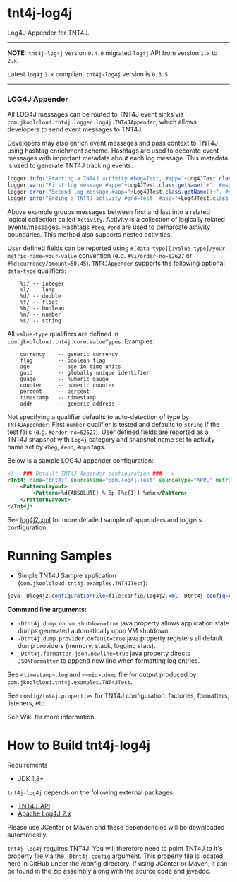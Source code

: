 # tnt4j-log4j

Log4J Appender for TNT4J.

-----------------------

**NOTE:** `tnt4j-log4j` version `0.4.0` migrated `log4j` API from version `1.x` to `2.x`.

Latest `log4j` `1.x` compliant `tnt4j-log4j` version is `0.3.5`.

-----------------------

### LOG4J Appender

All LOG4J messages can be routed to TNT4J event sinks via `com.jkoolcloud.tnt4j.logger.log4j.TNT4JAppender`, which allows developers to send 
event messages to TNT4J.

Developers may also enrich event messages and pass context to TNT4J using hashtag enrichment scheme. Hashtags are used to decorate event
messages with important metadata about each log message. This metadata is used to generate TNT4J tracking events:

```java
logger.info("Starting a TNT4J activity #beg=Test, #app="+Log4JTest.class.getName());
logger.warn("First log message #app="+Log4JTest.class.getName()+", #msg='1 Test warning message'");
logger.error("Second log message #app="+Log4JTest.class.getName()+", #msg='2 Test error message'",new Exception("test exception"));
logger.info("Ending a TNT4J activity #end=Test, #app="+Log4JTest.class.getName()+" #%i/order-no="+orderNo+" #%d:currency/amount="+amount);
```

Above example groups messages between first and last into a related logical collection called `Activity`. Activity is a collection of
logically related events/messages. Hashtags `#beg`, `#end` are used to demarcate activity boundaries. This method also supports nested
activities.

User defined fields can be reported using `#[data-type][:value-type]/your-metric-name=your-value` convention (e.g. `#%i/order-no=62627`
or `#%d:currency/amount=50.45`).
`TNT4JAppender` supports the following optional `data-type` qualifiers:

```
	%i/ -- integer
	%l/ -- long
	%d/ -- double
	%f/ -- float
	%b/ -- boolean
	%n/ -- number
	%s/ -- string
```

All `value-type` qualifiers are defined in `com.jkoolcloud.tnt4j.core.ValueTypes`. Examples:

```
	currency 	-- generic currency
	flag 		-- boolean flag
	age 		-- age in time units
	guid 		-- globally unique identifier
	guage		-- numeric gauge
	counter		-- numeric counter
	percent		-- percent
	timestamp	-- timestamp
	addr 		-- generic address
```

Not specifying a qualifier defaults to auto-detection of type by `TNT4JAppender`. First `number` qualifier is tested and defaults
to `string` if the test fails (e.g. `#order-no=62627`). User defined fields are reported as a TNT4J snapshot with `Log4j` category and
snapshot name set to activity name set by `#beg`, `#end`, `#opn` tags.

Below is a sample LOG4J appender configuration:

```xml
<!-- ### Default TNT4J Appender configuration ### -->
<Tnt4j name="tnt4j" sourceName="com.log4j.Test" sourceType="APPL" metricsOnException="true" metricsFrequency="60">
    <PatternLayout>
        <Pattern>%d{ABSOLUTE} %-5p [%c{1}] %m%n</Pattern>
    </PatternLayout>
</Tnt4j>
```

See [log4j2.xml](config/log4j2.xml) for more detailed sample of appenders and loggers configuration.

Running Samples
===============================================

* Simple TNT4J Sample application (`com.jkoolcloud.tnt4j.examples.TNT4JTest`):

```java	
java -Dlog4j2.configurationFile=file:config/log4j2.xml -Dtnt4j.config=config/tnt4j.properties -Dtnt4j.token.repository=config/tnt4j-tokens.properties  -Dtnt4j.dump.on.vm.shutdown=true -Dtnt4j.dump.provider.default=true -Dtnt4j.formatter.json.newline=true -classpath "./lib/*" com.jkoolcloud.tnt4j.examples.TNT4JTest com.myco.TestApp MYSERVER "Test log message" correlator1 "TestCommand"  TestLocation
```

**Command line arguments:**

* `-Dtnt4j.dump.on.vm.shutdown=true` java property allows application state dumps generated automatically upon VM shutdown.
* `-Dtnt4j.dump.provider.default=true` java property registers all default dump providers (memory, stack, logging stats).
* `-Dtnt4j.formatter.json.newline=true` java property directs `JSONFormatter` to append new line when formatting log entries.

See `<timestamp>.log` and `<vmid>.dump` file for output produced by `com.jkoolcloud.tnt4j.examples.TNT4JTest`.

See `config/tnt4j.properties` for TNT4J configuration: factories, formatters, listeners, etc.

See Wiki for more information.

How to Build tnt4j-log4j
=========================================
Requirements

* JDK 1.8+

`tnt4j-log4j` depends on the following external packages:

* [TNT4J-API](http://nastel.github.io/TNT4J/)
* [Apache Log4J 2.x](https://logging.apache.org/log4j/2.x/)

Please use JCenter or Maven and these dependencies will be downloaded automatically.

`tnt4j-log4j` requires TNT4J. You will therefore need to point TNT4J to it's property file via the `-Dtnt4j.config` argument. This property
file is located here in GitHub under the /config directory. If using JCenter or Maven, it can be found in the zip assembly along with the
source code and javadoc.

